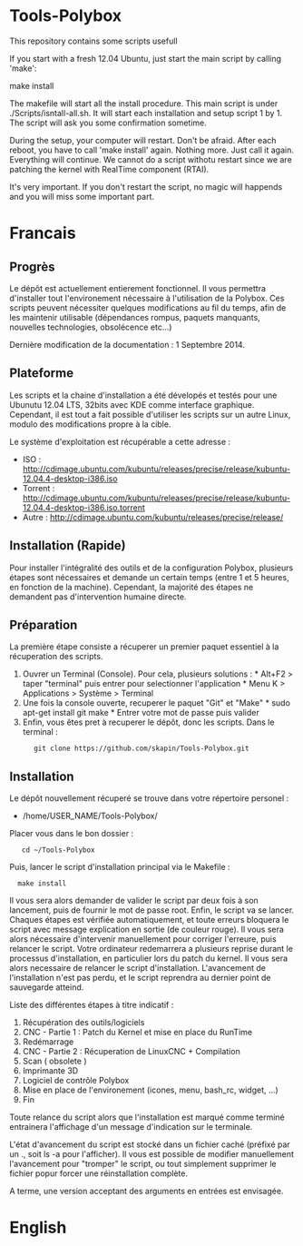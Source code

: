 Tools-Polybox
=============

This repository contains some scripts usefull

If you start with a fresh 12.04 Ubuntu, just start the main script by calling 'make':

make install


The makefile will start all the install procedure.
This main script is under ./Scripts/isntall-all.sh. It will start each installation and setup script 1 by 1.
The script will ask you some confirmation sometime.

During the setup, your computer will restart. Don't be afraid.
After each reboot, you have to call 'make install' again. Nothing more. Just call it again. Everything will continue.
We cannot do a script withotu restart since we are patching the kernel with RealTime component (RTAI).

It's very important. If you don't restart the script, no magic will happends and you will miss some important part.


Francais
==============


Progrès
---------------

Le dépôt est actuellement entierement fonctionnel. Il vous permettra d'installer tout l'environement nécessaire à l'utilisation de la Polybox. 
Ces scripts peuvent nécessiter quelques modifications au fil du temps, afin de les maintenir utilisable (dépendances rompus, paquets manquants, nouvelles technologies, obsolécence etc...)

Dernière modification de la documentation : 1 Septembre 2014.

Plateforme
--------------

Les scripts et la chaine d'installation a été dévelopés et testés pour une Ubunutu 12.04 LTS, 32bits avec KDE comme interface graphique. 
Cependant, il est tout a fait possible d'utiliser les scripts sur un autre Linux, modulo des modifications propre à la cible. 

Le système d'exploitation est récupérable a cette adresse :
  * ISO : http://cdimage.ubuntu.com/kubuntu/releases/precise/release/kubuntu-12.04.4-desktop-i386.iso
  * Torrent : http://cdimage.ubuntu.com/kubuntu/releases/precise/release/kubuntu-12.04.4-desktop-i386.iso.torrent
  * Autre : http://cdimage.ubuntu.com/kubuntu/releases/precise/release/

Installation (Rapide)
----------------------

Pour installer l'intégralité des outils et de la configuration Polybox, plusieurs étapes sont nécessaires et demande un certain temps (entre 1 et 5 heures, en fonction de la machine). Cependant, la majorité des étapes ne demandent pas d'intervention humaine directe.


Préparation
---------------

La première étape consiste a récuperer un premier paquet essentiel à la récuperation des scripts.

  1. Ouvrer un Terminal (Console). Pour cela, plusieurs solutions :
    * Alt+F2 > taper "terminal" puis entrer pour selectionner l'application
    * Menu K > Applications > Système > Terminal
  2. Une fois la console ouverte, recuperer le paquet "Git" et "Make"
    * sudo apt-get install git make
    * Entrer votre mot de passe puis valider
  4. Enfin, vous êtes pret à recuperer le dépôt, donc les scripts. Dans le terminal :
~~~
      git clone https://github.com/skapin/Tools-Polybox.git 
~~~


Installation
--------------

Le dépôt nouvellement récuperé se trouve dans votre répertoire personel :
  * /home/USER_NAME/Tools-Polybox/

Placer vous dans le bon dossier :
~~~
   cd ~/Tools-Polybox
~~~
  
Puis, lancer le script d'installation principal via le Makefile :
~~~
  make install
~~~

Il vous sera alors demander de valider le script par deux fois à son lancement, puis de fournir le mot de passe root.
Enfin, le script va se lancer. Chaques étapes est vérifiée automatiquement, et toute erreurs bloquera le script avec message explication en sortie (de couleur rouge). Il vous sera alors nécessaire d'intervenir manuellement pour corriger l'erreure, puis relancer le script. 
Votre ordinateur redemarrera a plusieurs reprise durant le processus d'installation, en particulier lors du patch du kernel. Il vous sera alors necessaire de relancer le script d'installation. L'avancement de l'installation n'est pas perdu, et le script reprendra au dernier point de sauvegarde atteind. 

Liste des différentes étapes à titre indicatif :
  1. Récupération des outils/logiciels
  2. CNC - Partie 1 : Patch du Kernel et mise en place du RunTime
  3. Redémarrage
  4. CNC - Partie 2 : Récuperation de LinuxCNC + Compilation
  5. Scan ( obsolete )
  6. Imprimante 3D
  7. Logiciel de contrôle Polybox
  8. Mise en place de l'environement (icones, menu, bash_rc, widget, ...)
  9. Fin

Toute relance du script alors que l'installation est marqué comme terminé entrainera l'affichage d'un message d'indication sur le terminale. 

L'état d'avancement du script est stocké dans un fichier caché (préfixé par un ., soit ls -a pour l'afficher). Il vous est possible de modifier manuellement l'avancement pour "tromper" le script, ou tout simplement supprimer le fichier popur forcer une réinstallation complète.

A terme, une version acceptant des arguments en entrées est envisagée.




English
==============

















